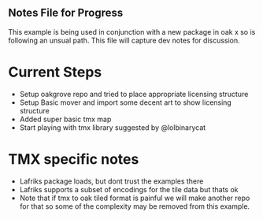## Notes File for Progress
This example is being used in conjunction with a new package in oak x so is following an unsual path.
This file will capture dev notes for discussion.


# Current Steps
- Setup oakgrove repo and tried to place appropriate licensing structure
- Setup Basic mover and import some decent art to show licensing structure
- Added super basic tmx map
- Start playing with tmx library suggested by @lolbinarycat


# TMX specific notes
- Lafriks package loads, but dont trust the examples there
- Lafriks supports a subset of encodings for the tile data but thats ok
- Note that if tmx to oak tiled format is painful we will make another repo for that so some of the complexity may be removed from this example.